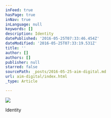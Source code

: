 ```yaml
---
inFeed: true
hasPage: true
inNav: true
inLanguage: null
keywords: []
description: Identity
datePublished: '2016-05-25T07:33:46.454Z'
dateModified: '2016-05-25T07:33:19.531Z'
title: ''
author: []
authors: []
publisher: null
starred: false
sourcePath: _posts/2016-05-25-aim-digital.md
url: aim-digital/index.html
_type: Article

---
```

![](https://the-grid-user-content.s3-us-west-2.amazonaws.com/550e88ec-e111-42e8-adf3-b8651cf4b259.jpg)

Identity